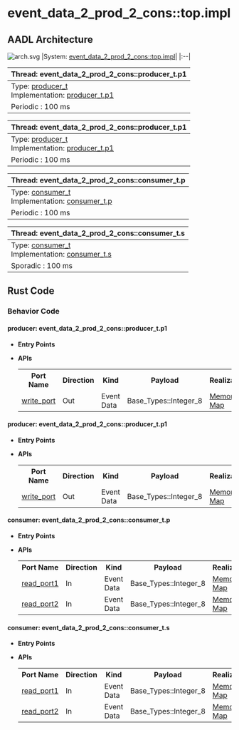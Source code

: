 # event_data_2_prod_2_cons::top.impl

## AADL Architecture
![arch.svg](../../aadl/diagrams/arch.svg)
|System: [event_data_2_prod_2_cons::top.impl]()|
|:--|

|Thread: event_data_2_prod_2_cons::producer_t.p1 |
|:--|
|Type: [producer_t](../../aadl/event_data_2_prod_2_cons.aadl#L17-L21)<br>Implementation: [producer_t.p1](../../aadl/event_data_2_prod_2_cons.aadl#L24-L30)|
|Periodic : 100 ms|

|Thread: event_data_2_prod_2_cons::producer_t.p1 |
|:--|
|Type: [producer_t](../../aadl/event_data_2_prod_2_cons.aadl#L17-L21)<br>Implementation: [producer_t.p1](../../aadl/event_data_2_prod_2_cons.aadl#L24-L30)|
|Periodic : 100 ms|

|Thread: event_data_2_prod_2_cons::consumer_t.p |
|:--|
|Type: [consumer_t](../../aadl/event_data_2_prod_2_cons.aadl#L62-L69)<br>Implementation: [consumer_t.p](../../aadl/event_data_2_prod_2_cons.aadl#L78-L83)|
|Periodic : 100 ms|

|Thread: event_data_2_prod_2_cons::consumer_t.s |
|:--|
|Type: [consumer_t](../../aadl/event_data_2_prod_2_cons.aadl#L62-L69)<br>Implementation: [consumer_t.s](../../aadl/event_data_2_prod_2_cons.aadl#L97-L101)|
|Sporadic : 100 ms|


## Rust Code


### Behavior Code
#### producer: event_data_2_prod_2_cons::producer_t.p1

 - **Entry Points**



- **APIs**

    <table>
    <tr><th>Port Name</th><th>Direction</th><th>Kind</th><th>Payload</th><th>Realizations</th></tr>
    <tr><td><a href='../../aadl/event_data_2_prod_2_cons.aadl#L20-L20'>write_port</a></td>
        <td>Out</td><td>Event Data</td>
        <td>Base_Types::Integer_8</td><td><a href='microkit.system#L19-L23'>Memory Map</a></td></tr>
    </table>


#### producer: event_data_2_prod_2_cons::producer_t.p1

 - **Entry Points**



- **APIs**

    <table>
    <tr><th>Port Name</th><th>Direction</th><th>Kind</th><th>Payload</th><th>Realizations</th></tr>
    <tr><td><a href='../../aadl/event_data_2_prod_2_cons.aadl#L20-L20'>write_port</a></td>
        <td>Out</td><td>Event Data</td>
        <td>Base_Types::Integer_8</td><td><a href='microkit.system#L31-L35'>Memory Map</a></td></tr>
    </table>


#### consumer: event_data_2_prod_2_cons::consumer_t.p

 - **Entry Points**



- **APIs**

    <table>
    <tr><th>Port Name</th><th>Direction</th><th>Kind</th><th>Payload</th><th>Realizations</th></tr>
    <tr><td><a href='../../aadl/event_data_2_prod_2_cons.aadl#L65-L65'>read_port1</a></td>
        <td>In</td><td>Event Data</td>
        <td>Base_Types::Integer_8</td><td><a href='microkit.system#L43-L47'>Memory Map</a></td></tr>
    <tr><td><a href='../../aadl/event_data_2_prod_2_cons.aadl#L66-L66'>read_port2</a></td>
        <td>In</td><td>Event Data</td>
        <td>Base_Types::Integer_8</td><td><a href='microkit.system#L48-L52'>Memory Map</a></td></tr>
    </table>


#### consumer: event_data_2_prod_2_cons::consumer_t.s

 - **Entry Points**



- **APIs**

    <table>
    <tr><th>Port Name</th><th>Direction</th><th>Kind</th><th>Payload</th><th>Realizations</th></tr>
    <tr><td><a href='../../aadl/event_data_2_prod_2_cons.aadl#L65-L65'>read_port1</a></td>
        <td>In</td><td>Event Data</td>
        <td>Base_Types::Integer_8</td><td><a href='microkit.system#L60-L64'>Memory Map</a></td></tr>
    <tr><td><a href='../../aadl/event_data_2_prod_2_cons.aadl#L66-L66'>read_port2</a></td>
        <td>In</td><td>Event Data</td>
        <td>Base_Types::Integer_8</td><td><a href='microkit.system#L65-L69'>Memory Map</a></td></tr>
    </table>

